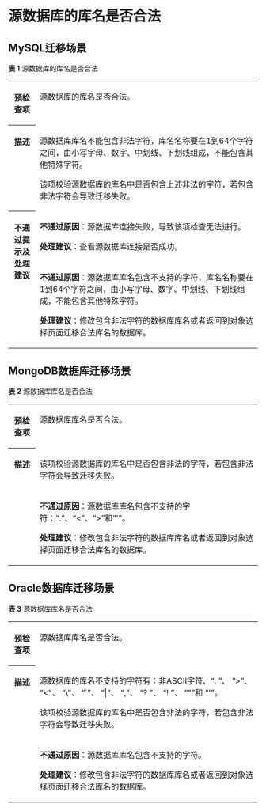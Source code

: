# 源数据库的库名是否合法<a name="drs_11_0045"></a>

## MySQL迁移场景<a name="section71581740105917"></a>

**表 1**  源数据库的库名是否合法

<a name="table18108192214474"></a>
<table><tbody><tr id="row19108192294711"><th class="firstcol" valign="top" width="11%" id="mcps1.2.3.1.1"><p id="p191087222477"><a name="p191087222477"></a><a name="p191087222477"></a><strong id="b13108162214473"><a name="b13108162214473"></a><a name="b13108162214473"></a>预检查项</strong></p>
</th>
<td class="cellrowborder" valign="top" width="89%" headers="mcps1.2.3.1.1 "><p id="p01081022104711"><a name="p01081022104711"></a><a name="p01081022104711"></a>源数据库的库名是否合法。</p>
</td>
</tr>
<tr id="row3108132254714"><th class="firstcol" valign="top" width="11%" id="mcps1.2.3.2.1"><p id="p1710810224473"><a name="p1710810224473"></a><a name="p1710810224473"></a><strong id="b510892211472"><a name="b510892211472"></a><a name="b510892211472"></a>描述</strong></p>
</th>
<td class="cellrowborder" valign="top" width="89%" headers="mcps1.2.3.2.1 "><p id="p53494458447"><a name="p53494458447"></a><a name="p53494458447"></a>源数据库库名不能包含非法字符，库名名称要在1到64个字符之间，由小写字母、数字、中划线、下划线组成，不能包含其他特殊字符。</p>
<p id="p15372705185323"><a name="p15372705185323"></a><a name="p15372705185323"></a>该项校验源数据库的库名中是否包含上述非法的字符，若包含非法字符会导致迁移失败。</p>
</td>
</tr>
<tr id="row212432224711"><th class="firstcol" rowspan="2" valign="top" width="11%" id="mcps1.2.3.3.1"><p id="p1412462211472"><a name="p1412462211472"></a><a name="p1412462211472"></a><strong id="b111246227470"><a name="b111246227470"></a><a name="b111246227470"></a>不通过提示及<strong id="b15891153114115"><a name="b15891153114115"></a><a name="b15891153114115"></a>处理建议</strong></strong></p>
</th>
<td class="cellrowborder" valign="top" width="89%" headers="mcps1.2.3.3.1 "><p id="p18705213564"><a name="p18705213564"></a><a name="p18705213564"></a><strong id="b16814162110612"><a name="b16814162110612"></a><a name="b16814162110612"></a>不通过原因</strong>：源数据库连接失败，导致该项检查无法进行。</p>
<p id="p7752512363"><a name="p7752512363"></a><a name="p7752512363"></a><strong id="b1312171612518"><a name="b1312171612518"></a><a name="b1312171612518"></a>处理建议</strong>：查看源数据库连接是否成功。</p>
</td>
</tr>
<tr id="row1658813334118"><td class="cellrowborder" valign="top" headers="mcps1.2.3.3.1 "><p id="p106031433154112"><a name="p106031433154112"></a><a name="p106031433154112"></a><strong id="b175371317114218"><a name="b175371317114218"></a><a name="b175371317114218"></a>不通过原因</strong>：源数据库库名包含不支持的字符，库名名称要在1到64个字符之间，由小写字母、数字、中划线、下划线组成，不能包含其他特殊字符。</p>
<p id="p9322105994110"><a name="p9322105994110"></a><a name="p9322105994110"></a><strong id="b351141810512"><a name="b351141810512"></a><a name="b351141810512"></a>处理建议</strong>：修改包含非法字符的数据库库名或者返回到对象选择页面迁移合法库名的数据库。</p>
</td>
</tr>
</tbody>
</table>

## MongoDB数据库迁移场景<a name="section1587538113215"></a>

**表 2**  源数据库库名是否合法

<a name="table6473491316"></a>
<table><tbody><tr id="row1947184933119"><th class="firstcol" valign="top" width="11%" id="mcps1.2.3.1.1"><p id="p20471149163110"><a name="p20471149163110"></a><a name="p20471149163110"></a><strong id="b12471549193118"><a name="b12471549193118"></a><a name="b12471549193118"></a>预检查项</strong></p>
</th>
<td class="cellrowborder" valign="top" width="89%" headers="mcps1.2.3.1.1 "><p id="p6470494318"><a name="p6470494318"></a><a name="p6470494318"></a>源数据库库名是否合法。</p>
</td>
</tr>
<tr id="row44714493315"><th class="firstcol" rowspan="2" valign="top" width="11%" id="mcps1.2.3.2.1"><p id="p547174911314"><a name="p547174911314"></a><a name="p547174911314"></a><strong id="b15475499311"><a name="b15475499311"></a><a name="b15475499311"></a>描述</strong></p>
</th>
<td class="cellrowborder" valign="top" width="89%" headers="mcps1.2.3.2.1 "><p id="p247114914314"><a name="p247114914314"></a><a name="p247114914314"></a>该项校验源数据库的库名中是否包含非法的字符，若包含非法字符会导致迁移失败。</p>
</td>
</tr>
<tr id="row647174920316"><td class="cellrowborder" valign="top" headers="mcps1.2.3.2.1 "><p id="p17471149153112"><a name="p17471149153112"></a><a name="p17471149153112"></a><strong id="b54754943117"><a name="b54754943117"></a><a name="b54754943117"></a>不通过原因</strong>：源数据库库名包含不支持的字符：“.”、“&lt;”、“&gt;”和“'”。</p>
<p id="p13477498314"><a name="p13477498314"></a><a name="p13477498314"></a><strong id="b447164903118"><a name="b447164903118"></a><a name="b447164903118"></a>处理建议</strong>：修改包含非法字符的数据库库名或者返回到对象选择页面迁移合法库名的数据库。</p>
</td>
</tr>
</tbody>
</table>

## Oracle数据库迁移场景<a name="section151031557142915"></a>

**表 3**  源数据库库名是否合法

<a name="table1910315572298"></a>
<table><tbody><tr id="row51031957192912"><th class="firstcol" valign="top" width="11%" id="mcps1.2.3.1.1"><p id="p12104557102912"><a name="p12104557102912"></a><a name="p12104557102912"></a><strong id="b1910435711294"><a name="b1910435711294"></a><a name="b1910435711294"></a>预检查项</strong></p>
</th>
<td class="cellrowborder" valign="top" width="89%" headers="mcps1.2.3.1.1 "><p id="p61044574295"><a name="p61044574295"></a><a name="p61044574295"></a>源数据库库名是否合法。</p>
</td>
</tr>
<tr id="row7104105752910"><th class="firstcol" rowspan="2" valign="top" width="11%" id="mcps1.2.3.2.1"><p id="p111041357162919"><a name="p111041357162919"></a><a name="p111041357162919"></a><strong id="b18104115762914"><a name="b18104115762914"></a><a name="b18104115762914"></a>描述</strong></p>
</th>
<td class="cellrowborder" valign="top" width="89%" headers="mcps1.2.3.2.1 "><p id="p17685194224915"><a name="p17685194224915"></a><a name="p17685194224915"></a>源数据库的库名不支持的字符有：非ASCII字符、“. ”、 “&gt;”、 “&lt;”、 “\”、 “`”、 “|”、 “,”、 “? ”、 “! ”、 “"”和 “'”。</p>
<p id="p20104357202919"><a name="p20104357202919"></a><a name="p20104357202919"></a>该项校验源数据库的库名中是否包含非法的字符，若包含非法字符会导致迁移失败。</p>
</td>
</tr>
<tr id="row210475717295"><td class="cellrowborder" valign="top" headers="mcps1.2.3.2.1 "><p id="p11041157182911"><a name="p11041157182911"></a><a name="p11041157182911"></a><strong id="b1810411577299"><a name="b1810411577299"></a><a name="b1810411577299"></a>不通过原因</strong>：源数据库库名包含不支持的字符。</p>
<p id="p181041357102918"><a name="p181041357102918"></a><a name="p181041357102918"></a><strong id="b610425712912"><a name="b610425712912"></a><a name="b610425712912"></a>处理建议</strong>：修改包含非法字符的数据库库名或者返回到对象选择页面迁移合法库名的数据库。</p>
</td>
</tr>
</tbody>
</table>

